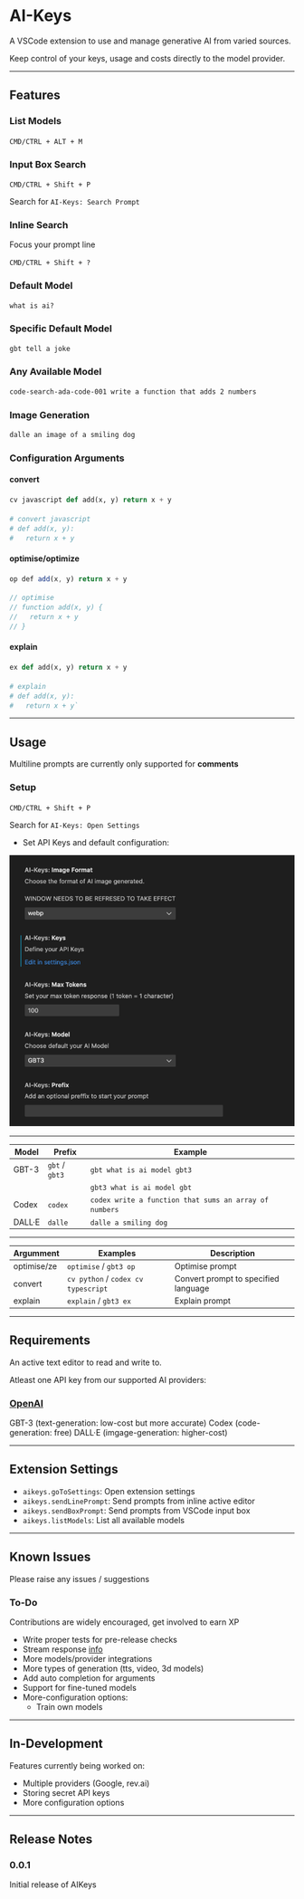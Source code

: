 # AI-Keys

A VSCode extension to use and manage generative AI from varied sources.

Keep control of your keys, usage and costs directly to the model provider.

---

## Features

### List Models

`CMD/CTRL + ALT + M`

### Input Box Search

`CMD/CTRL + Shift + P`

Search for `AI-Keys: Search Prompt`

### Inline Search

Focus your prompt line

`CMD/CTRL + Shift + ?`

### Default Model

```md
what is ai?
```

### Specific Default Model

```md
gbt tell a joke
```

### Any Available Model

```md
code-search-ada-code-001 write a function that adds 2 numbers
```

### Image Generation

```md
dalle an image of a smiling dog
```

### Configuration Arguments

#### convert

```python
cv javascript def add(x, y) return x + y

# convert javascript 
# def add(x, y):
#   return x + y
```

#### optimise/optimize

```typescript
op def add(x, y) return x + y

// optimise
// function add(x, y) {
//   return x + y
// }
```

#### explain

```python
ex def add(x, y) return x + y

# explain
# def add(x, y):
#   return x + y`
```

---

## Usage

Multiline prompts are currently only supported for **comments**

### Setup

`CMD/CTRL + Shift + P`

Search for `AI-Keys: Open Settings`

- Set API Keys and default configuration:
  
![AI-Keys Settings](https://github.com/tomcodedthis/AI-Keys/blob/main/images/aikeys-settings.png?raw=true)

---

| Model  | Prefix | Example |
| ------ | ------ | ------- |
| GBT-3  | `gbt` / `gbt3` | `gbt what is ai model gbt3` |
| | | `gbt3 what is ai model gbt` |
| Codex  | `codex` | `codex write a function that sums an array of numbers` |
| DALL·E | `dalle` | `dalle a smiling dog` |

---

| Argumment | Examples | Description |
| ---------- | ----------- | -------- |
| optimise/ze | `optimise` / `gbt3 op` | Optimise prompt |
| convert | `cv python` / `codex cv typescript` | Convert prompt to specified language |
| explain | `explain` / `gbt3 ex` | Explain prompt |

---

## Requirements

An active text editor to read and write to.

Atleast one API key from our supported AI providers:

### [OpenAI](https://platform.openai.com/account/api-keys)

GBT-3 (text-generation: low-cost but more accurate)
Codex (code-generation: free)
DALL·E (imgage-generation: higher-cost)

---

## Extension Settings

- `aikeys.goToSettings`: Open extension settings
- `aikeys.sendLinePrompt`: Send prompts from inline active editor
- `aikeys.sendBoxPrompt`: Send prompts from VSCode input box
- `aikeys.listModels`: List all available models

---

## Known Issues

Please raise any issues / suggestions

### To-Do

Contributions are widely encouraged, get involved to earn XP

- Write proper tests for pre-release checks
- Stream response [info](https://github.com/openai/openai-node/issues/18)
- More models/provider integrations
- More types of generation (tts, video, 3d models)
- Add auto completion for arguments
- Support for fine-tuned models
- More-configuration options:
  - Train own models

---

## In-Development

Features currently being worked on:

- Multiple providers (Google, rev.ai)
- Storing secret API keys
- More configuration options

---

## Release Notes

### 0.0.1

Initial release of AIKeys
